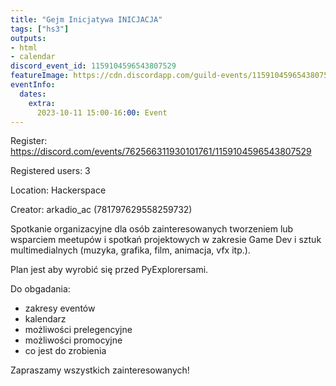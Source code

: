 ```yaml
---
title: "Gejm Inicjatywa INICJACJA"
tags: ["hs3"]
outputs:
- html
- calendar
discord_event_id: 1159104596543807529
featureImage: https://cdn.discordapp.com/guild-events/1159104596543807529/4ccf237f86858e2731493411d1a7a06e.png?size=1024
eventInfo:
  dates:
    extra:
      2023-10-11 15:00-16:00: Event
---
```

Register: <https://discord.com/events/762566311930101761/1159104596543807529>

Registered users: 3

Location: Hackerspace

Creator: arkadio_ac (781797629558259732)

Spotkanie organizacyjne dla osób zainteresowanych tworzeniem lub wsparciem meetupów i spotkań projektowych w zakresie Game Dev i sztuk multimedialnych (muzyka, grafika, film, animacja, vfx itp.).

Plan jest aby wyrobić się przed PyExplorersami.

Do obgadania:
- zakresy eventów
- kalendarz
- możliwości prelegencyjne
- możliwości promocyjne
- co jest do zrobienia

Zapraszamy wszystkich zainteresowanych!
